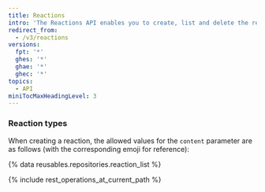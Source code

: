 ```yaml
---
title: Reactions
intro: 'The Reactions API enables you to create, list and delete the reactions on comments.'
redirect_from:
  - /v3/reactions
versions:
  fpt: '*'
  ghes: '*'
  ghae: '*'
  ghec: '*'
topics:
  - API
miniTocMaxHeadingLevel: 3
---
```


### Reaction types

When creating a reaction, the allowed values for the `content` parameter are as follows (with the corresponding emoji for reference):

{% data reusables.repositories.reaction_list %}

{% include rest_operations_at_current_path %}
